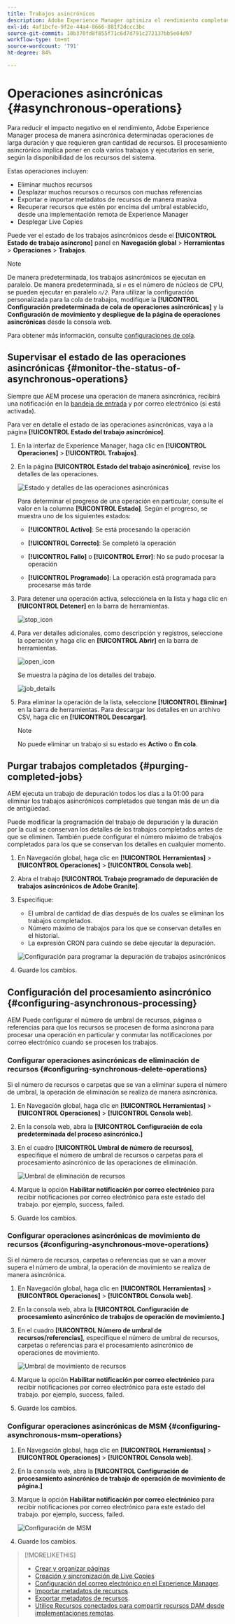 ```yaml
---
title: Trabajos asincrónicos
description: Adobe Experience Manager optimiza el rendimiento completando de manera asincrónica algunas tareas que requieren muchos recursos.
exl-id: 4af1bcfe-9f2e-44a4-8666-881f2dccc3bc
source-git-commit: 10b370fd8f855f71c6d7d791c272137bb5e04d97
workflow-type: tm+mt
source-wordcount: '791'
ht-degree: 84%

---
```


# Operaciones asincrónicas {#asynchronous-operations}

Para reducir el impacto negativo en el rendimiento, Adobe Experience Manager procesa de manera asincrónica determinadas operaciones de larga duración y que requieren gran cantidad de recursos. El procesamiento asincrónico implica poner en cola varios trabajos y ejecutarlos en serie, según la disponibilidad de los recursos del sistema.

Estas operaciones incluyen:

* Eliminar muchos recursos
* Desplazar muchos recursos o recursos con muchas referencias
* Exportar e importar metadatos de recursos de manera masiva
* Recuperar recursos que estén por encima del umbral establecido, desde una implementación remota de Experience Manager
* Desplegar Live Copies

Puede ver el estado de los trabajos asincrónicos desde el **[!UICONTROL Estado de trabajo asíncrono]** panel en **Navegación global** > **Herramientas** > **Operaciones** > **Trabajos**.

>[!NOTE]
>
>De manera predeterminada, los trabajos asincrónicos se ejecutan en paralelo. De manera predeterminada, si *`n`* es el número de núcleos de CPU, se pueden ejecutar en paralelo *`n/2`*. Para utilizar la configuración personalizada para la cola de trabajos, modifique la **[!UICONTROL Configuración predeterminada de cola de operaciones asincrónicas]** y la **Configuración de movimiento y despliegue de la página de operaciones asincrónicas** desde la consola web.
>
>Para obtener más información, consulte [configuraciones de cola](https://sling.apache.org/documentation/bundles/apache-sling-eventing-and-job-handling.html#queue-configurations).

## Supervisar el estado de las operaciones asincrónicas {#monitor-the-status-of-asynchronous-operations}

Siempre que AEM procese una operación de manera asincrónica, recibirá una notificación en la [bandeja de entrada](/help/sites-authoring/inbox.md) y por correo electrónico (si está activada).

Para ver en detalle el estado de las operaciones asincrónicas, vaya a la página **[!UICONTROL Estado del trabajo asincrónico]**.

1. En la interfaz de Experience Manager, haga clic en **[!UICONTROL Operaciones]** > **[!UICONTROL Trabajos]**.

1. En la página **[!UICONTROL Estado del trabajo asincrónico]**, revise los detalles de las operaciones.

   ![Estado y detalles de las operaciones asincrónicas](assets/async-operation-status.png)

   Para determinar el progreso de una operación en particular, consulte el valor en la columna **[!UICONTROL Estado]**. Según el progreso, se muestra uno de los siguientes estados:

   * **[!UICONTROL Activo]**: Se está procesando la operación

   * **[!UICONTROL Correcto]**: Se completó la operación

   * **[!UICONTROL Fallo]** o **[!UICONTROL Error]**: No se pudo procesar la operación

   * **[!UICONTROL Programado]**: La operación está programada para procesarse más tarde

1. Para detener una operación activa, selecciónela en la lista y haga clic en **[!UICONTROL Detener]** en la barra de herramientas.

   ![stop_icon](assets/async-stop-icon.png)

1. Para ver detalles adicionales, como descripción y registros, seleccione la operación y haga clic en **[!UICONTROL Abrir]** en la barra de herramientas.

   ![open_icon](assets/async-open-icon.png)

   Se muestra la página de los detalles del trabajo.

   ![job_details](assets/async-job-details.png)

1. Para eliminar la operación de la lista, seleccione **[!UICONTROL Eliminar]** en la barra de herramientas. Para descargar los detalles en un archivo CSV, haga clic en **[!UICONTROL Descargar]**.

   >[!NOTE]
   >
   >No puede eliminar un trabajo si su estado es **Activo** o **En cola**.

## Purgar trabajos completados {#purging-completed-jobs}

AEM ejecuta un trabajo de depuración todos los días a la 01:00 para eliminar los trabajos asincrónicos completados que tengan más de un día de antigüedad.

Puede modificar la programación del trabajo de depuración y la duración por la cual se conservan los detalles de los trabajos completados antes de que se eliminen. También puede configurar el número máximo de trabajos completados para los que se conservan los detalles en cualquier momento.

1. En Navegación global, haga clic en **[!UICONTROL Herramientas]** > **[!UICONTROL Operaciones]** > **[!UICONTROL Consola web]**.
1. Abra el trabajo **[!UICONTROL Trabajo programado de depuración de trabajos asincrónicos de Adobe Granite]**.
1. Especifique:
   * El umbral de cantidad de días después de los cuales se eliminan los trabajos completados.
   * Número máximo de trabajos para los que se conservan detalles en el historial.
   * La expresión CRON para cuándo se debe ejecutar la depuración.

   ![Configuración para programar la depuración de trabajos asincrónicos](assets/async-purge-job.png)

1. Guarde los cambios.

## Configuración del procesamiento asincrónico {#configuring-asynchronous-processing}

AEM Puede configurar el número de umbral de recursos, páginas o referencias para que los recursos se procesen de forma asíncrona para procesar una operación en particular y conmutar las notificaciones por correo electrónico cuando se procesen los trabajos.

### Configurar operaciones asincrónicas de eliminación de recursos {#configuring-synchronous-delete-operations}

Si el número de recursos o carpetas que se van a eliminar supera el número de umbral, la operación de eliminación se realiza de manera asincrónica.

1. En Navegación global, haga clic en **[!UICONTROL Herramientas]** > **[!UICONTROL Operaciones]** > **[!UICONTROL Consola web]**.
1. En la consola web, abra la  **[!UICONTROL Configuración de cola predeterminada del proceso asincrónico.]**
1. En el cuadro **[!UICONTROL Umbral de número de recursos]**, especifique el número de umbral de recursos o carpetas para el procesamiento asincrónico de las operaciones de eliminación.

   ![Umbral de eliminación de recursos](assets/async-delete-threshold.png)

1. Marque la opción **Habilitar notificación por correo electrónico** para recibir notificaciones por correo electrónico para este estado del trabajo. por ejemplo, success, failed.
1. Guarde los cambios.

### Configurar operaciones asincrónicas de movimiento de recursos {#configuring-asynchronous-move-operations}

Si el número de recursos, carpetas o referencias que se van a mover supera el número de umbral, la operación de movimiento se realiza de manera asincrónica.

1. En Navegación global, haga clic en **[!UICONTROL Herramientas]** > **[!UICONTROL Operaciones]** > **[!UICONTROL Consola web]**.
1. En la consola web, abra la **[!UICONTROL Configuración de procesamiento asincrónico de trabajos de operación de movimiento.]**
1. En el cuadro **[!UICONTROL Número de umbral de recursos/referencias]**, especifique el número de umbral de recursos, carpetas o referencias para el procesamiento asincrónico de operaciones de movimiento.

   ![Umbral de movimiento de recursos](assets/async-move-threshold.png)

1. Marque la opción **Habilitar notificación por correo electrónico** para recibir notificaciones por correo electrónico para este estado del trabajo. por ejemplo, success, failed.
1. Guarde los cambios.

### Configurar operaciones asincrónicas de MSM {#configuring-asynchronous-msm-operations}

1. En Navegación global, haga clic en **[!UICONTROL Herramientas]** > **[!UICONTROL Operaciones]** > **[!UICONTROL Consola web]**.
1. En la consola web, abra la **[!UICONTROL Configuración de procesamiento asincrónico de trabajo de operación de movimiento de página.]**
1. Marque la opción **Habilitar notificación por correo electrónico** para recibir notificaciones por correo electrónico para este estado del trabajo. por ejemplo, success, failed.

   ![Configuración de MSM](assets/async-msm.png)

1. Guarde los cambios.

>[!MORELIKETHIS]
>
>* [Crear y organizar páginas](/help/sites-authoring/managing-pages.md)
>* [Creación y sincronización de Live Copies](/help/sites-administering/msm-livecopy.md)
>* [Configuración del correo electrónico en el Experience Manager](/help/sites-administering/notification.md).
>* [Importar metadatos de recursos](/help/assets/metadata.md#import-metadata).
>* [Exportar metadatos de recursos](/help/assets/metadata.md#export-metadata).
>* [Utilice Recursos conectados para compartir recursos DAM desde implementaciones remotas](/help/assets/use-assets-across-connected-assets-instances.md).
